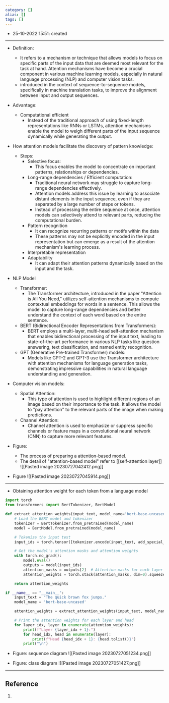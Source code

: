 ```yaml
---
category: []
alias: []
tags: []
---
```


- 25-10-2022 15:51: created

---
- Definition:
	- It refers to a mechanism or technique that allows models to focus on specific parts of the input data that are deemed most relevant for the task at hand. Attention mechanisms have become a crucial component in various machine learning models, especially in natural language processing (NLP) and computer vision tasks.
	- introduced in the context of sequence-to-sequence models, specifically in machine translation tasks, to improve the alignment between input and output sequences.
- Advantage:
	- Computational efficient
		-  Instead of the traditional approach of using fixed-length representations like RNNs or LSTMs, attention mechanisms enable the model to weigh different parts of the input sequence dynamically while generating the output.

- How attention models facilitate the discovery of pattern knowledge:
	- Steps:
		- Selective focus:
			- This focus enables the model to concentrate on important patterns, relationships or dependencies.
		- Long-range dependencies / Efficient computation:
			- Traditional neural network may struggle to capture long-range dependencies effectively. 
			- Attention models address this issue by learning to associate distant elements in the input sequence, even if they are separated by a large number of steps or tokens.
			- Instead of processing the entire sequence at once, attention models can selectively attend to relevant parts, reducing the computational burden.
		- Pattern recognition
			- It can recognize recurring patterns or motifs within the data
			- These patterns may not be explicitly encoded in the input representation but can emerge as a result of the attention mechanism's learning process.
		- Interpretable representation
		- Adaptability
			- It can adapt their attention patterns dynamically based on the input and the task. 

- NLP Model
	- Transformer: 
		- The Transformer architecture, introduced in the paper "Attention is All You Need," utilizes self-attention mechanisms to compute contextual embeddings for words in a sentence. This allows the model to capture long-range dependencies and better understand the context of each word based on the entire sentence.
	- BERT (Bidirectional Encoder Representations from Transformers): 
		- BERT employs a multi-layer, multi-head self-attention mechanism that enables bidirectional processing of the input text, leading to state-of-the-art performance in various NLP tasks like question answering, text classification, and named entity recognition.
	- GPT (Generative Pre-trained Transformer) models: 
		- Models like GPT-2 and GPT-3 use the Transformer architecture with attention mechanisms for language generation tasks, demonstrating impressive capabilities in natural language understanding and generation.
- Computer vision models:
	- Spatial Attention: 
		- This type of attention is used to highlight different regions of an image based on their importance to the task. It allows the model to "pay attention" to the relevant parts of the image when making predictions.
	- Channel Attention: 
		- Channel attention is used to emphasize or suppress specific channels or feature maps in a convolutional neural network (CNN) to capture more relevant features.

- Figure:
	- The process of preparing a attention-based model.
	- The detail of "attention-based model" refer to [[self-attention layer]]
![[Pasted image 20230727042412.png]]

- Figure
![[Pasted image 20230727045914.png]]

---
- Obtaining attention weight for each token from a language model

```python
import torch
from transformers import BertTokenizer, BertModel

def extract_attention_weights(input_text, model_name='bert-base-uncased'):
    # Load the BERT model and tokenizer
    tokenizer = BertTokenizer.from_pretrained(model_name)
    model = BertModel.from_pretrained(model_name)

    # Tokenize the input text
    input_ids = torch.tensor([tokenizer.encode(input_text, add_special_tokens=True)])

    # Get the model's attention masks and attention weights
    with torch.no_grad():
        model.eval()
        outputs = model(input_ids)
        attention_masks = outputs[2]  # Attention masks for each layer
        attention_weights = torch.stack(attention_masks, dim=0).squeeze(1)  # Stack and remove the batch dimension

    return attention_weights

if __name__ == "__main__":
    input_text = "The quick brown fox jumps."
    model_name = 'bert-base-uncased'

    attention_weights = extract_attention_weights(input_text, model_name)

    # Print the attention weights for each layer and head
    for layer_idx, layer in enumerate(attention_weights):
        print(f"Layer {layer_idx + 1}:")
        for head_idx, head in enumerate(layer):
            print(f"Head {head_idx + 1}: {head.tolist()}")
        print("\n")

```

- Figure: sequence diagram
![[Pasted image 20230727051234.png]]

- Figure: class diagram
![[Pasted image 20230727051427.png]]

---
## Reference

1. 